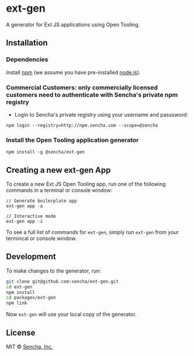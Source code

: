 # ext-gen
A generator for Ext JS applications using Open Tooling.

## Installation

### Dependencies
Install [npm](https://www.npmjs.com/) (we assume you have pre-installed [node.js](https://nodejs.org/)).

### Commercial Customers: only commercially licensed customers need to authenticate with Sencha's private npm registry

- Login to Sencha's private registry using your username and passsword:
```
npm login --registry=http://npm.sencha.com --scope=@sencha
```

### Install the Open Tooling application generator
```
npm install -g @sencha/ext-gen
```

## Creating a new ext-gen App

To create a new Ext JS Open Tooling app, run one of the following commands in a terminal or console window: 

```
// Generate boilerplate app
ext-gen app -a

// Interactive mode
ext-gen app -i 
```

To see a full list of commands for `ext-gen`, simply run `ext-gen` from your termincal or console window. 


## Development

To make changes to the generator, run:

```bash
git clone git@github.com:sencha/ext-gen.git
cd ext-gen
npm install
cd packages/ext-gen
npm link
```

Now `ext-gen` will use your local copy of the generator.

## License

MIT © [Sencha, Inc.](https://www.sencha.com/)
